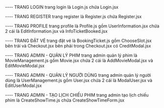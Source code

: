 ---- TRANG LOGIN 
trang login là Login.js chứa Login.jsx

---- TRANG REGISTER
trang register là Register.js chứa Register.jsx

---- TRANG PROFILE
trang profile là Profile.js
gồm UserInformation.jsx chứa 2 cái là EditInformation.jsx và InfoTicketBooked.jsx

---- TRANG ĐẶT VÉ
trang đặt vé là BookingTicket.js
gồm ChooseSlot.jsx bên trái và Checkout.jsx bên phải
trong Checkout.jsx có CreditModal.jsx


---- TRANG ADMIN - QUẢN LÝ PHIM
trang admin quản lý phim là MovieManagement.js
gồm Movie.jsx chứa 2 cái là AddMovieModal.jsx và EditMovieModal.jsx

---- TRANG ADMIN - QUẢN LÝ NGƯỜI DÙNG
trang admin quản lý người dùng là UserManagement.js
gồm User.jsx chứa 2 cái là ModalUser.jsx và EditUserModal.jsx


---- TRANG ADMIN - TẠO LỊCH CHIẾU PHIM
trang admin tạo lịch chiếu phim là CreateShowTime.js chứa CreateShowTimeForm.jsx